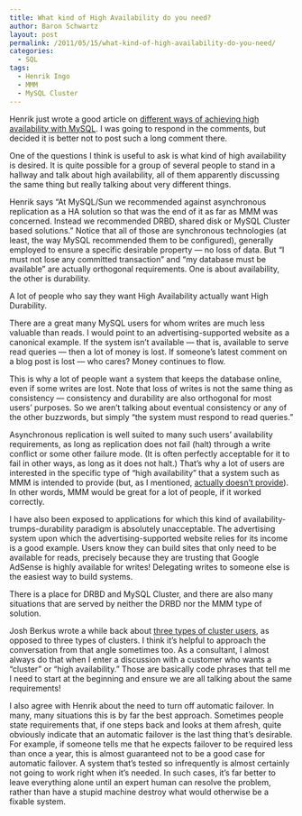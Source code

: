 ```yaml
---
title: What kind of High Availability do you need?
author: Baron Schwartz
layout: post
permalink: /2011/05/15/what-kind-of-high-availability-do-you-need/
categories:
  - SQL
tags:
  - Henrik Ingo
  - MMM
  - MySQL Cluster
---
```

Henrik just wrote a good article on [different ways of achieving high availability with MySQL][1]. I was going to respond in the comments, but decided it is better not to post such a long comment there.

One of the questions I think is useful to ask is what kind of high availability is desired. It is quite possible for a group of several people to stand in a hallway and talk about high availability, all of them apparently discussing the same thing but really talking about very different things.

Henrik says &#8220;At MySQL/Sun we recommended against asynchronous replication as a HA solution so that was the end of it as far as MMM was concerned. Instead we recommended DRBD, shared disk or MySQL Cluster based solutions.&#8221; Notice that all of those are synchronous technologies (at least, the way MySQL recommended them to be configured), generally employed to ensure a specific desirable property &#8212; no loss of data. But &#8220;I must not lose any committed transaction&#8221; and &#8220;my database must be available&#8221; are actually orthogonal requirements. One is about availability, the other is durability.

A lot of people who say they want High Availability actually want High Durability.

There are a great many MySQL users for whom writes are much less valuable than reads. I would point to an advertising-supported website as a canonical example. If the system isn&#8217;t available &#8212; that is, available to serve read queries &#8212; then a lot of money is lost. If someone&#8217;s latest comment on a blog post is lost &#8212; who cares? Money continues to flow.

This is why a lot of people want a system that keeps the database online, even if some writes are lost. Note that loss of writes is not the same thing as consistency &#8212; consistency and durability are also orthogonal for most users&#8217; purposes. So we aren&#8217;t talking about eventual consistency or any of the other buzzwords, but simply &#8220;the system must respond to read queries.&#8221;

Asynchronous replication is well suited to many such users&#8217; availability requirements, as long as replication does not fail (halt) through a write conflict or some other failure mode. (It is often perfectly acceptable for it to fail in other ways, as long as it does not halt.) That&#8217;s why a lot of users are interested in the specific type of &#8220;high availability&#8221; that a system such as MMM is intended to provide (but, as I mentioned, [actually doesn&#8217;t provide][2]). In other words, MMM would be great for a lot of people, if it worked correctly.

I have also been exposed to applications for which this kind of availability-trumps-durability paradigm is absolutely unacceptable. The advertising system upon which the advertising-supported website relies for its income is a good example. Users know they can build sites that only need to be available for reads, precisely because they are trusting that Google AdSense is highly available for writes! Delegating writes to someone else is the easiest way to build systems.

There is a place for DRBD and MySQL Cluster, and there are also many situations that are served by neither the DRBD nor the MMM type of solution.

Josh Berkus wrote a while back about [three types of cluster users][3], as opposed to three types of clusters. I think it&#8217;s helpful to approach the conversation from that angle sometimes too. As a consultant, I almost always do that when I enter a discussion with a customer who wants a &#8220;cluster&#8221; or &#8220;high availability.&#8221; Those are basically code phrases that tell me I need to start at the beginning and ensure we are all talking about the same requirements!

I also agree with Henrik about the need to turn off automatic failover. In many, many situations this is by far the best approach. Sometimes people state requirements that, if one steps back and looks at them afresh, quite obviously indicate that an automatic failover is the last thing that&#8217;s desirable. For example, if someone tells me that he expects failover to be required less than once a year, this is almost guaranteed not to be a good case for automatic failover. A system that&#8217;s tested so infrequently is almost certainly not going to work right when it&#8217;s needed. In such cases, it&#8217;s far better to leave everything alone until an expert human can resolve the problem, rather than have a stupid machine destroy what would otherwise be a fixable system.

 [1]: http://openlife.cc/blogs/2011/may/different-ways-doing-ha-mysql
 [2]: http://www.xaprb.com/blog/2011/05/04/whats-wrong-with-mmm/
 [3]: http://it.toolbox.com/blogs/database-soup/the-three-database-clustering-users-35473